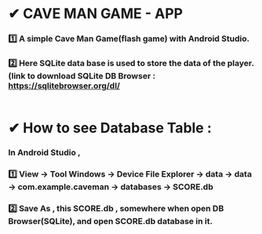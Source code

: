 # ✔ CAVE MAN GAME - APP

### 1️⃣ A simple Cave Man Game(flash game) with Android Studio.<br>
### 2️⃣ Here SQLite data base is used to store the data of the player.(link to download SQLite DB Browser : https://sqlitebrowser.org/dl/<br><br>
# ✔ How to see Database Table :
### In Android Studio , <br>
### 1️⃣ View -> Tool Windows -> Device File Explorer -> data -> data -> com.example.caveman -> databases -> SCORE.db<br>
### 2️⃣ Save As , this SCORE.db , somewhere when open DB Browser(SQLite), and open SCORE.db database in it.<br>

